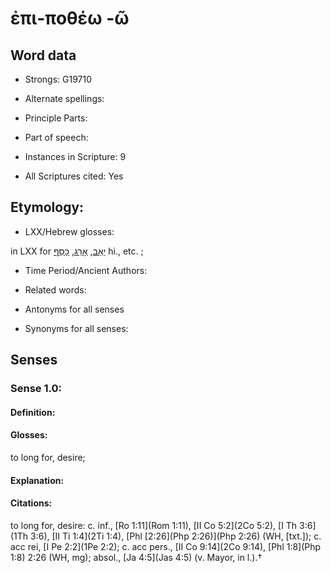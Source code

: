 # ἐπι-ποθέω -ῶ 

<!-- Status: S2=NeedsEdits -->
<!-- Lexica used for edits:   -->

## Word data

* Strongs: G19710

* Alternate spellings:



* Principle Parts: 


* Part of speech: 


* Instances in Scripture: 9

* All Scriptures cited: Yes

## Etymology: 


* LXX/Hebrew glosses: 

in LXX for [יָאַב](//en-uhl/H2968), [אָרַג](//en-uhl/H0707), [כָּסַף](//en-uhl/H3700) hi., etc. ; 

* Time Period/Ancient Authors: 


* Related words: 

* Antonyms for all senses

* Synonyms for all senses: 


## Senses 


### Sense  1.0: 

#### Definition: 

#### Glosses: 

to long for, desire; 

#### Explanation: 


#### Citations: 

to long for, desire: c. inf., [Ro 1:11](Rom 1:11), [II Co 5:2](2Co 5:2), [I Th 3:6](1Th 3:6), [II Ti 1:4](2Ti 1:4), [Phl [2:26](Php 2:26)](Php 2:26) (WH, [txt.]);   c. acc rei, [I Pe 2:2](1Pe 2:2); c. acc pers., [II Co 9:14](2Co 9:14), [Phl 1:8](Php 1:8) 2:26 (WH, mg); absol., [Ja 4:5](Jas 4:5) (v. Mayor, in l.).†
